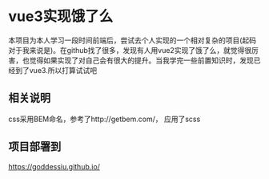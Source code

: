 # vue3实现饿了么
本项目为本人学习一段时间前端后，尝试去个人实现的一个相对复杂的项目(起码对于我来说是)。在github找了很多，发现有人用vue2实现了饿了么，就觉得很厉害，也觉得如果实现了对自己会有很大的提升。当我学完一些前置知识时，发现已经到了vue3.所以打算试试吧


## 相关说明
css采用BEM命名，参考了http://getbem.com/， 应用了scss

## 项目部署到
https://goddessiu.github.io/